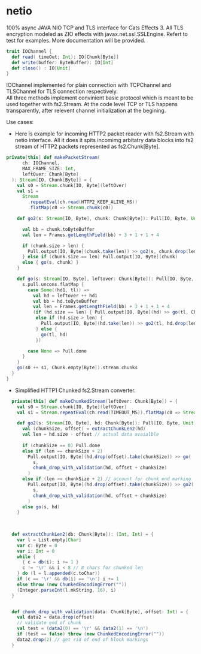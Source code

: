 # netio

100% async JAVA NIO TCP and TLS interface for Cats Effects 3. All TLS encryption modeled as ZIO effects with javax.net.ssl.SSLEngine.
Refert to test for examples. More documentation will be provided.


```scala
trait IOChannel {
  def read( timeOut: Int): IO[Chunk[Byte]]
  def write(buffer: ByteBuffer): IO[Int]
  def close() : IO[Unit]
}
```


IOChannel implemented for plain connection with TCPChannel and TLSChannel for TLS connection respectively.<br> All three methods implement convinient basic protocol which is meant to be used together with fs2.Stream. At the code level TCP or TLS happens transparently, after relevent channel initialization at the begining.

Use cases:<br>

* Here is example for incoming HTTP2 packet reader with fs2.Stream with netio interface. All it does it spits incomimg arbitatry data blocks into fs2 stream of HTTP2 packets represented as fs2.Chunk[Byte].

```scala
private[this] def makePacketStream(
      ch: IOChannel,
      MAX_FRAME_SIZE: Int,
      leftOver: Chunk[Byte]
  ): Stream[IO, Chunk[Byte]] = {
    val s0 = Stream.chunk[IO, Byte](leftOver)
    val s1 =
      Stream
        .repeatEval(ch.read(HTTP2_KEEP_ALIVE_MS))
        .flatMap(c0 => Stream.chunk(c0))

    def go2(s: Stream[IO, Byte], chunk: Chunk[Byte]): Pull[IO, Byte, Unit] = {

      val bb = chunk.toByteBuffer
      val len = Frames.getLengthField(bb) + 3 + 1 + 1 + 4

      if (chunk.size > len) {
        Pull.output[IO, Byte](chunk.take(len)) >> go2(s, chunk.drop(len))
      } else if (chunk.size == len) Pull.output[IO, Byte](chunk)
      else { go(s, chunk) }
    }

    def go(s: Stream[IO, Byte], leftover: Chunk[Byte]): Pull[IO, Byte, Unit] = {
      s.pull.uncons.flatMap {
        case Some((hd1, tl)) =>
          val hd = leftover ++ hd1
          val bb = hd.toByteBuffer
          val len = Frames.getLengthField(bb) + 3 + 1 + 1 + 4
          (if (hd.size == len) { Pull.output[IO, Byte](hd) >> go(tl, Chunk.empty[Byte]) }
           else if (hd.size > len) {
             Pull.output[IO, Byte](hd.take(len)) >> go2(tl, hd.drop(len)) >> go(tl, Chunk.empty[Byte])
           } else {
             go(tl, hd)
           })

        case None => Pull.done
      }
    }
    go(s0 ++ s1, Chunk.empty[Byte]).stream.chunks
  }
}
```

* Simplified HTTP1 Chunked fs2.Stream converter.

```scala
  private[this] def makeChunkedStream(leftOver: Chunk[Byte]) = {
    val s0 = Stream.chunk[IO, Byte](leftOver)
    val s1 = Stream.repeatEval(ch.read(TIMEOUT_MS)).flatMap(c0 => Stream.chunk(c0))

    def go2(s: Stream[IO, Byte], hd: Chunk[Byte]): Pull[IO, Byte, Unit] = {
      val (chunkSize, offset) = extractChunkLen2(hd)
      val len = hd.size - offset // actual data avaialble
 
      if (chunkSize == 0) Pull.done
      else if (len == chunkSize + 2)
        Pull.output[IO, Byte](hd.drop(offset).take(chunkSize)) >> go(
          s,
          chunk_drop_with_validation(hd, offset + chunkSize)
        )
      else if (len >= chunkSize + 2) // account for chunk end marking
        Pull.output[IO, Byte](hd.drop(offset).take(chunkSize)) >> go2(
          s,
          chunk_drop_with_validation(hd, offset + chunkSize)
        )
      else go(s, hd)
    }
    
    

  def extractChunkLen2(db: Chunk[Byte]): (Int, Int) = {
    var l = List.empty[Char]
    var c: Byte = 0
    var i: Int = 0
    while {
      { c = db(i); i += 1 }
      c != '\r' && i < 8 // 8 chars for chunked len
    } do (l = l.appended(c.toChar))
    if (c == '\r' && db(i) == '\n') i += 1
    else throw (new ChunkedEncodingError(""))
    (Integer.parseInt(l.mkString, 16), i)
  }


  def chunk_drop_with_validation(data: Chunk[Byte], offset: Int) = {
    val data2 = data.drop(offset)
    // validate end of chunk
    val test = (data2(0) == '\r' && data2(1) == '\n')
    if (test == false) throw (new ChunkedEncodingError(""))
    data2.drop(2) // get rid of end of block markings
  }
  
  ```







